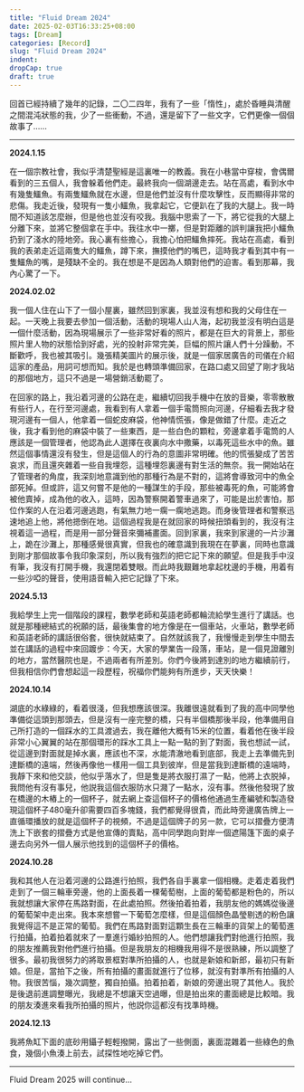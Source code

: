 ```yaml
---
title: "Fluid Dream 2024"
date: 2025-02-03T16:33:25+08:00
tags: [Dream]
categories: [Record]
slug: "Fluid Dream 2024"
indent: 
dropCap: true
draft: true
---
```


回首已經持續了幾年的記錄，二〇二四年，我有了一些「惰性」，處於昏睡與清醒之間混沌狀態的我，少了一些衝動，不過，還是留下了一些文字，它們更像一個個故事了……

---

**2024.1.15**

在一個宗教社會，我似乎清楚聖經是這裏唯一的教義。我在小巷當中穿梭，會偶爾看到的三五個人，我會躲着他們走。最終我向一個湖邊走去。站在高處，看到水中有幾隻鱷魚。有兩隻鱷魚就在水邊，但是他們並沒有什麼攻擊性，反而顯得非常的悲傷。我走近後，發現有一隻小鱷魚，我拿起它，它便趴在了我的大腿上。我一時間不知道該怎麼辦，但是他也並沒有咬我。我腦中思索了一下，將它從我的大腿上分離下來，並將它整個拿在手中。我往水中一擲，但是對距離的誤判讓我把小鱷魚扔到了淺水的陸地旁。我心裏有些擔心，我擔心怕把鱷魚摔死。我站在高處，看到我的表弟走近這兩隻大的鱷魚，蹲下來，撫摸他們的嘴巴，這時我才看到其中有一隻鱷魚的嘴，是殘缺不全的。我在想是不是因為人類對他們的迫害。看到那幕，我內心驚了一下。

**2024.02.02**

我一個人住在山下了一個小屋裏，雖然回到家裏，我並沒有想和我的父母住在一起。一天晚上我要去參加一個活動，活動的現場人山人海，起初我並沒有明白這是一個什麼活動，因為現場展示了一些非常好看的照片，都是在巨大的背景上，那些照片里人物的狀態恰到好處，光的投射非常完美，巨幅的照片讓人們十分躁動，不斷歡呼，我也被其吸引。幾張精美圖片的展示後，就是一個家居廣告的司儀在介紹這家的產品，用詞可想而知。我於是也轉頭準備回家，在路口處又回望了剛才我站的那個地方，這只不過是一場營銷活動罷了。

在回家的路上，我沿着河邊的公路在走，繼續切回我手機中在放的音樂，零零散散有些行人，在行至河邊處，我看到有人拿着一個手電筒照向河邊，仔細看去我才發現河邊有一個人，他拿着一個蛇皮麻袋，他神情慌張，像是做錯了什麼。走近之後，我才看到他的麻袋中裝了一些東西，是一些白色的顆粒，旁邊拿着手電筒的人應該是一個管理者，他認為此人選擇在夜裏向水中撒藥，以毒死這些水中的魚。雖然這個事情還沒有發生，但是這個人的行為的意圖非常明確。他的慌張變成了苦苦哀求，而且還夾雜着一些自我埋怨，這種埋怨裏邊有對生活的無奈。我一開始站在了管理者的角度，我深刻地意識到他的那種行為是不對的，這將會導致河中的魚全部死掉。但或許，這又何嘗不是他的一種謀生的手段，那些被毒死的魚，可能將會被他賣掉，成為他的收入，這時，因為警察開着警車過來了，可能是出於害怕，那位作案的人在沿着河邊逃跑，有氣無力地一瘸一瘸地逃跑。而身後管理者和警察迅速地追上他，將他摁倒在地。這個過程我是在就回家的時候扭頭看到的，我沒有注視着這一過程，而是用一部分聲音來彌補畫面。回到家裏，我來到家邊的一片沙灘上，跪在沙灘上，那種感覺很真實，但我也的確意識到我現在在夢裏，同時也意識到剛才那個故事令我印象深刻，所以我有強烈的把它記下來的願望。但是我手中沒有筆，我沒有打開手機，我還閉着雙眼。而此時我艱難地拿起枕邊的手機，用着有一些沙啞的聲音，使用語音輸入把它記錄了下來。

**2024.5.13**

我給學生上完一個階段的課程，數學老師和英語老師都輪流給學生進行了講話。也就是那種總結式的祝願的話，最後集會的地方像是在一個車站，火車站，數學老師和英語老師的講話很俗套，很快就結束了。自然就該我了，我慢慢走到學生中間去並在講話的過程中來回踱步：今天，大家的學業告一段落，車站，是一個見證離別的地方，當然醫院也是，不過兩者有所差別。你們今後將到達別的地方繼續前行，但我相信你們會想起這一段歷程，祝福你們能夠有所進步，天天快樂！

**2024.10.14**

湖底的水綠綠的，看着很淺，但我想應該很深。我離很遠就看到了我的高中同學他準備從這頭到那頭去，但是沒有一座完整的橋，只有半個橋那後半段，他準備用自己所打造的一個踩水的工具渡過去，我在離他大概有15米的位置，看着他在後半段非常小心翼翼的站在那個環形的踩水工具上一點一點的到了對面，我也想試一試，從這邊到對面就是掉水裏，應該也不深，水能清澈地看到底部，我走上去準備先到達斷橋的遠端，然後再像他一樣用一個工具到彼岸，但是當我到達斷橋的遠端時，我靜下來和他交談，他似乎落水了，但是隻是將衣服打濕了一點，他將上衣脱掉，我問他有沒有事兒，他説我這個衣服防水只濺了一點水，沒有事。然後他發現了放在橋邊的木樁上的一個杯子，就去網上查這個杯子的價格他通過生產編號和製造發現這個杯子480毫升卻需要四百多塊錢，我們都覺得很貴，而此時旁邊廣告牌上一直循環播放的就是這個杯子的視頻，不過是這個牌子的另一款，它可以摺疊方便清洗上下嵌套的摺疊方式是他宣傳的賣點，高中同學跑向對岸一個遮陽篷下面的桌子邊去向另外一個人展示他找到的這個杯子的價格。

**2024.10.28**

我和其他人在沿着河邊的公路進行拍照，我們各自手裏拿一個相機。走着走着我們走到了一個三輪車旁邊，他的上面長着一棵葡萄樹，上面的葡萄都是粉色的，所以我就想讓大家停在馬路對面，在此處拍照。然後拍着拍着，我朋友他的媽媽從後邊的葡萄架中走出來。我本來想嘗一下葡萄怎麼樣，但是這個顏色晶瑩剔透的粉色讓我覺得這不是正常的葡萄。我們在馬路對面對這顆生長在三輪車的貨架上的葡萄進行拍攝，拍着拍着就來了一羣進行婚紗拍照的人。他們想讓我們對他進行拍照，我的朋友推薦我對他們進行拍攝。但是我朋友的相機我用得不是很熟練，所以調整了很多。最初我很努力的將取景框對準所拍攝的人，也就是新娘和新郎，最初只有新娘。但是，當拍下之後，所有拍攝的畫面就進行了位移，就沒有對準所有拍攝的人物。我很苦惱，幾次調整，獨自拍攝。拍着拍着，新娘的旁邊出現了其他人。我於是後退前進調整曝光，我總是不想讓天空過曝，但是拍出來的畫面總是比較暗。我的朋友湊進來看我所拍攝的照片，他説你這都沒有找準時機。

**2024.12.13**

我將魚缸下面的底砂用鑷子輕輕撥開，露出了一些側面，裏面混雜着一些綠色的魚食，幾個小魚湊上前去，試探性地吃掉它們。

---

Fluid Dream 2025 will continue…
